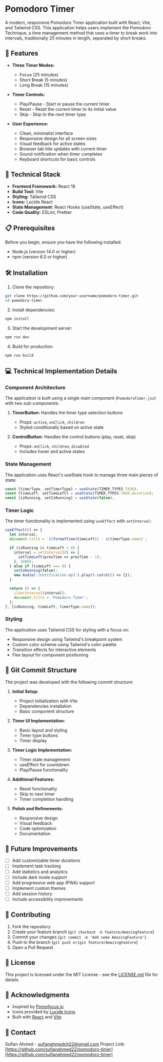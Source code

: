 # Pomodoro Timer

A modern, responsive Pomodoro Timer application built with React, Vite, and Tailwind CSS. This application helps users implement the Pomodoro Technique, a time management method that uses a timer to break work into intervals, traditionally 25 minutes in length, separated by short breaks.


## 🌟 Features

- **Three Timer Modes:**
  - Focus (25 minutes)
  - Short Break (5 minutes)
  - Long Break (15 minutes)

- **Timer Controls:**
  - Play/Pause - Start or pause the current timer
  - Reset - Reset the current timer to its initial value
  - Skip - Skip to the next timer type

- **User Experience:**
  - Clean, minimalist interface
  - Responsive design for all screen sizes
  - Visual feedback for active states
  - Browser tab title updates with current timer
  - Sound notification when timer completes
  - Keyboard shortcuts for basic controls

## 🚀 Technical Stack

- **Frontend Framework:** React 18
- **Build Tool:** Vite
- **Styling:** Tailwind CSS
- **Icons:** Lucide React
- **State Management:** React Hooks (useState, useEffect)
- **Code Quality:** ESLint, Prettier

## 📋 Prerequisites

Before you begin, ensure you have the following installed:
- Node.js (version 14.0 or higher)
- npm (version 6.0 or higher)

## 🛠️ Installation

1. Clone the repository:
```bash
git clone https://github.com/your-username/pomodoro-timer.git
cd pomodoro-timer
```

2. Install dependencies:
```bash
npm install
```

3. Start the development server:
```bash
npm run dev
```

4. Build for production:
```bash
npm run build
```



## 💻 Technical Implementation Details

### Component Architecture

The application is built using a single main component (`PomodoroTimer.jsx`) with two sub-components:

1. **TimerButton:** Handles the timer type selection buttons
   - Props: `active`, `onClick`, `children`
   - Styled conditionally based on active state

2. **ControlButton:** Handles the control buttons (play, reset, skip)
   - Props: `onClick`, `children`, `disabled`
   - Includes hover and active states

### State Management

The application uses React's useState hook to manage three main pieces of state:

```javascript
const [timerType, setTimerType] = useState(TIMER_TYPES.TASK);
const [timeLeft, setTimeLeft] = useState(TIMER_TYPES.TASK.duration);
const [isRunning, setIsRunning] = useState(false);
```

### Timer Logic

The timer functionality is implemented using `useEffect` with `setInterval`:

```javascript
useEffect(() => {
  let interval;
  document.title = `${formatTime(timeLeft)} - ${timerType.name}`;

  if (isRunning && timeLeft > 0) {
    interval = setInterval(() => {
      setTimeLeft(prevTime => prevTime - 1);
    }, 1000);
  } else if (timeLeft === 0) {
    setIsRunning(false);
    new Audio('/notification.mp3').play().catch(() => {});
  }

  return () => {
    clearInterval(interval);
    document.title = 'Pomodoro Timer';
  };
}, [isRunning, timeLeft, timerType.name]);
```

### Styling

The application uses Tailwind CSS for styling with a focus on:
- Responsive design using Tailwind's breakpoint system
- Custom color scheme using Tailwind's color palette
- Transition effects for interactive elements
- Flex layout for component positioning

## 🔄 Git Commit Structure

The project was developed with the following commit structure:

1. **Initial Setup:**
   - Project initialization with Vite
   - Dependencies installation
   - Basic component structure

2. **Timer UI Implementation:**
   - Basic layout and styling
   - Timer type buttons
   - Timer display

3. **Timer Logic Implementation:**
   - Timer state management
   - useEffect for countdown
   - Play/Pause functionality

4. **Additional Features:**
   - Reset functionality
   - Skip to next timer
   - Timer completion handling

5. **Polish and Refinements:**
   - Responsive design
   - Visual feedback
   - Code optimization
   - Documentation

## 🎯 Future Improvements

- [ ] Add customizable timer durations
- [ ] Implement task tracking
- [ ] Add statistics and analytics
- [ ] Include dark mode support
- [ ] Add progressive web app (PWA) support
- [ ] Implement custom themes
- [ ] Add session history
- [ ] Include accessibility improvements

## 🤝 Contributing

1. Fork the repository
2. Create your feature branch (`git checkout -b feature/AmazingFeature`)
3. Commit your changes (`git commit -m 'Add some AmazingFeature'`)
4. Push to the branch (`git push origin feature/AmazingFeature`)
5. Open a Pull Request

## 📝 License

This project is licensed under the MIT License - see the [LICENSE.md](LICENSE.md) file for details

## 👏 Acknowledgments

- Inspired by [Pomofocus.io](https://pomofocus.io/)
- Icons provided by [Lucide Icons](https://lucide.dev/)
- Built with [React](https://reactjs.org/) and [Vite](https://vitejs.dev/)

## 📧 Contact

Sufian Ahmed - sufianahmedch22@gmail.com
Project Link: [https://github.com/sufianahmed22/pomodoro-timer](https://github.com/sufianahmed22/pomodoro-timer)